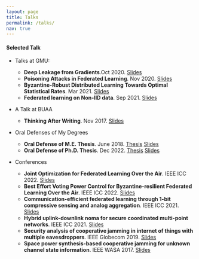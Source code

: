 ```yaml
---
layout: page
title: Talks
permalink: /talks/
nav: true
---
```


#### Selected Talk
- Talks at GMU: 
  - **Deep Leakage from Gradients**.Oct 2020. [Slides](https://github.com/fuanxiyin/fuanxiyin.github.io/blob/master/assets/files/Deep%20Leakage%20from%20Gradients--Xin%20Fan%2020201007.pdf)
  - **Poisoning Attacks in Federated Learning**. Nov 2020. [Slides](https://github.com/fuanxiyin/fuanxiyin.github.io/blob/master/assets/files/Poisoning%20Attacks%20in%20Federated%20Learning--Xin%20Fan%2020201125.pdf)
  - **Byzantine-Robust Distributed Learning Towards Optimal Statistical Rates**. Mar 2021. [Slides](https://github.com/fuanxiyin/fuanxiyin.github.io/blob/master/assets/files/Byzantine-Robust%20Distributed%20Learning%20Towards%20Optimal%20Statistical%20Rates--Xin%20Fan%2020210330.pdf)
  - **Federated learning on Non-IID data**. Sep 2021. [Slides](https://github.com/fuanxiyin/fuanxiyin.github.io/blob/master/assets/files/Federated%20learning%20on%20Non-IID%20data--Xin%20Fan%2020210922.pdf)
- A Talk at BUAA
  - **Thinking After Writing**. Nov 2017. [Slides](https://github.com/fuanxiyin/fuanxiyin.github.io/blob/master/assets/files/Poisoning%20Attacks%20in%20Federated%20Learning--Xin%20Fan%2020201125.pdf)

- Oral Defenses of My Degrees
  - **Oral Defense of M.E. Thesis**. June 2018. [Thesis](https://github.com/fuanxiyin/fuanxiyin.github.io/blob/master/assets/files/MEthesis.pdf) [Slides](https://github.com/fuanxiyin/fuanxiyin.github.io/blob/master/assets/files/defenseforMEdegree.pdf)
  - **Oral Defense of Ph.D. Thesis**. Dec 2022. [Thesis](https://github.com/fuanxiyin/fuanxiyin.github.io/blob/master/assets/files/PHDthesis.pdf) [Slides](https://github.com/fuanxiyin/fuanxiyin.github.io/blob/master/assets/files/defense4PhD.pdf)

- Conferences
  - **Joint Optimization for Federated Learning Over the Air**. IEEE ICC 2022. [Slides](https://github.com/fuanxiyin/fuanxiyin.github.io/blob/master/assets/files/ICC2022-joint.pdf)
  - **Best Effort Voting Power Control for Byzantine-resilient Federated Learning Over the Air**. IEEE ICC 2022. [Slides](https://github.com/fuanxiyin/fuanxiyin.github.io/blob/master/assets/files/ICC2022-joint.pdf)
  - **Communication-efficient federated learning through 1-bit compressive sensing and analog aggregation**. IEEE ICC 2021. [Slides](https://github.com/fuanxiyin/fuanxiyin.github.io/blob/master/assets/files/ICC2021onebit.pdf)
  - **Hybrid uplink-downlink noma for secure coordinated multi-point networks**. IEEE ICC 2021. [Slides](https://github.com/fuanxiyin/fuanxiyin.github.io/blob/master/assets/files/ICC2021NOMA.pdf)
  - **Security analysis of cooperative jamming in internet of things with multiple eavesdroppers**. IEEE Globecom 2019. [Slides](https://github.com/fuanxiyin/fuanxiyin.github.io/blob/master/assets/files/Globecom2019.pdf)
  - **Space power synthesis-based cooperative jamming for unknown channel state information**. IEEE WASA 2017. [Slides](https://github.com/fuanxiyin/fuanxiyin.github.io/blob/master/assets/files/WASA-paper28.pdf)




<!--
#### Tutorials

- Tutorial at WSDM 2023: **On the robustness of ChatGPT and NLP Foundation models: an adversarial and OOD perspective**, Feb., 2023. [[PDF](https://dgresearch.github.io/DG_tutorial_wsdm23_chatgpt.pdf)] [[More](https://dgresearch.github.io/)]
- Tutorial at IJCAI 2022: **A Tutorial on Domain Generalization**, July, 2022. [[website](https://dgresearch.github.io/)]

#### Invited talks

- Invited talk: **Robust machine learning for responsible AI**, at Hefei University of Technology. Mar. 2023.
- Invited talk: **Building robust machine learning models**, at MLNLP community. Sep. 2022. [[Video & PDF](https://www.bilibili.com/video/BV1hP411V7SP/)]
- Invited talk: **Transfer learning: low-resource, generalization, and safety**, at AI Time. Apr. 2022. [[PDF](../assets/files/l16_aitime.pdf)] [[Video](https://www.bilibili.com/video/BV1nY411E7Uc/)] [[Zhihu](https://zhuanlan.zhihu.com/p/498902783)]
- Invited talk: **Recent advance in transfer learning**, at Jiqizhixin. Jun. 2021.
                    [[PDF](http://jd92.wang/assets/files/l15_jiqizhixin.pdf)]  [[Video](https://www.bilibili.com/video/BV1N5411T7Sb)]
- Invited talk: **Transfer learning: challenges and methods**, at Shandong University, Jinan, China. Oct. 2018.
- Invited talk: **Transfer learning methods**, at Shenzhen University & Harbin
                    Institute of Technology. Jun. 2018. [[PDF](http://jd92.wang/assets/files/l14_hit.pdf)] [[Video](http://cs.hrbust.edu.cn/site/newslistread.asp?lid=201862915500727130483)]
- Invited talk: **Domain adaptation in transfer learning**, at Extreme Vision, online. Dec. 14, 2017. [[PDF](http://jd92.wang/assets/files/l12_da.pdf)]  [[Video](http://mp.weixin.qq.com/s?__biz=MzI5MDUyMDIxNA==&mid=2247484940&idx=2&sn=35e64e07fde9a96afbb65dbf40a945eb&chksm=ec1febf5db6862e38d5e02ff3278c61b376932a46c5628c7d9cb1769c572bfd31819c13dd468&mpshare=1&scene=1&srcid=1219JpTNZFiNDCHsTUrUxwqy#rd)]

#### Invited Course

- Invited course: **Transfer learning**, at Tsinghua University. Dec. 2019. (THU's
                    advanced machine learning course for EE graduates) [[Class photo](http://jd92.wang/image/img_thu.png)]
- Invited course: **Transfer learning**, at Leiphone, online. Nov. 4, 2017.
- Invited course: **On machine learning**, at AI Salon at Shanghai Jiao Tong University, Shanghai, China. Sep. 16, 2017. [[PDF](http://jd92.wang/assets/files/l10_mlsjtu.pdf)] [[Photo](http://jd92.wang/assets/image/20170916.jpg)]
- Invited course: **Feature engineering in machine learning**, at Zhihu Live, online. Mar. 19, 2017. [[PDF]](http://jd92.wang/assets/files/l07_zhihu_fe.pdf) [[Visit Live](https://www.zhihu.com/lives/819543866939174912)] <img src="/assets/img/zhihu_live.png" width="60" height="18" />
- Invited course: **Machine learning starter**, at Zhihu Live, online. Dec. 22. [[PDF](http://jd92.wang/assets/files/l06_zhihu_ml.pdf)] [[Visit Live](https://www.zhihu.com/lives/792423196996546560?utm_campaign=zhihulive&utm_source=zhihucolumn&utm_medium=Livecolumn)] <img src="/assets/img/zhihu_live.png" width="60" height="18" />

-->

